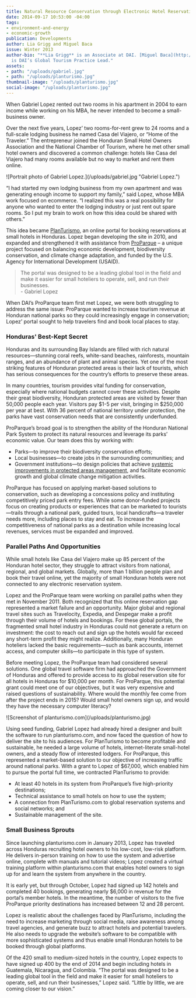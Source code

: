 ```yaml
---
title: Natural Resource Conservation through Electronic Hotel Reservations
date: 2014-09-17 10:53:00 -04:00
tags:
- environment-and-energy
- economic-growth
publication: Developments
author: Lia Grigg and Miguel Baca
issue: Winter 2013
author-bio: "**Lia Grigg** is an Associate at DAI. [Miguel Baca](http://dai.com/who-we-are/our-team/miguel-baca)
  is DAI’s Global Tourism Practice Lead."
assets:
- path: "/uploads/gabriel.jpg"
- path: "/uploads/planturismo.jpg"
thumbnail-image: "/uploads/planturismo.jpg"
social-image: "/uploads/planturismo.jpg"
---
```


<p>When Gabriel Lopez rented out two rooms in his apartment in 2004 to earn income while working on his MBA, he never intended to become a small-business owner.</p>



<p>Over the next five years, Lopez’ two rooms-for-rent grew to 24 rooms and a full-scale lodging business he named Casa del Viajero, or “Home of the Traveler.” The entrepreneur joined the Honduran Small Hotel Owners Association and the National Chamber of Tourism, where he met other small hotel owners and discovered a common challenge: hotels like Casa del Viajero had many rooms available but no way to market and rent them online.</p>
![Portrait photo of Gabriel Lopez.](/uploads/gabriel.jpg "Gabriel Lopez.") 
<p>“I had started my own lodging business from my own apartment and was generating enough income to support my family,” said Lopez, whose MBA work focused on ecommerce. “I realized this was a real possibility for anyone who wanted to enter the lodging industry or just rent out spare rooms. So I put my brain to work on how this idea could be shared with others.”</p>
<p>This idea became <a href="http://planturismo.com">PlanTurismo</a>, an online portal for booking reservations at small hotels in Honduras. Lopez began developing the site in 2010, and expanded and strengthened it with assistance from <a href="http://dai.com/our-work/projects/honduras—proparque">ProParque</a> – a unique project focused on balancing economic development, biodiversity conservation, and climate change adaptation, and funded by the U.S. Agency for International Development (USAID).</p>
<blockquote>The portal was designed to be a leading global tool in the field and make it easier for small hoteliers to operate, sell, and run their businesses.<br/> - Gabriel Lopez</blockquote>
<p>When DAI’s ProParque team first met Lopez, we were both struggling to address the same issue: ProParque wanted to increase tourism revenue at Honduran national parks so they could increasingly engage in conservation; Lopez’ portal sought to help travelers find and book local places to stay.</p>
<h3>Honduras' Best-Kept Secret</h3>
<p>Honduras and its surrounding Bay Islands are filled with rich natural resources—stunning coral reefs, white-sand beaches, rainforests, mountain ranges, and an abundance of plant and animal species. Yet one of the most striking features of Honduran protected areas is their lack of tourists, which has serious consequences for the country’s efforts to preserve these areas.</p>
<p>In many countries, tourism provides vital funding for conservation, especially where national budgets cannot cover these activities. Despite their great biodiversity, Honduran protected areas are visited by fewer than 50,000 people each year. Visitors pay $1-5 per visit, bringing in $250,000 per year at best. With 36 percent of national territory under protection, the parks have vast conservation needs that are consistently underfunded.</p>
<p>ProParque’s broad goal is to strengthen the ability of the Honduran National Park System to protect its natural resources and leverage its parks’ economic value. Our team does this by working with:</p>
<ul>
 <li>Parks—to improve their biodiversity conservation efforts;</li>
 <li>Local businesses—to create jobs in the surrounding communities; and</li>
 <li>Government institutions—to design policies that achieve <a href="http://dai.com/news-publications/news/dai-project-assists-honduran-government-passing-regulations-protect-natural#">systemic improvements in protected areas management</a>, and facilitate economic growth and global climate change mitigation activities.</li>
</ul>
<p>ProParque has focused on applying market-based solutions to conservation, such as developing a concessions policy and instituting competitively priced park entry fees. While some donor-funded projects focus on creating products or experiences that can be marketed to tourists—trails through a national park, guided tours, local handicrafts—a traveler needs more, including places to stay and eat. To increase the competitiveness of national parks as a destination while increasing local revenues, services must be expanded and improved.</p>
<h3>Parallel Paths And Opportunities</h3>
<p>While small hotels like Casa del Viajero make up 85 percent of the Honduran hotel sector, they struggle to attract visitors from national, regional, and global markets. Globally, more than 1 billion people plan and book their travel online, yet the majority of small Honduran hotels were not connected to any electronic reservation system.</p>
<p>Lopez and the ProParque team were working on parallel paths when they met in November 2011. Both recognized that this online reservation gap represented a market failure and an opportunity. Major global and regional travel sites such as Travelocity, Expedia, and Despegar make a profit through their volume of hotels and bookings. For these global portals, the fragmented small hotel industry in Honduras could not generate a return on investment: the cost to reach out and sign up the hotels would far exceed any short-term profit they might realize. Additionally, many Honduran hoteliers lacked the basic requirements—such as bank accounts, internet access, and computer skills—to participate in this type of system.</p>
<p>Before meeting Lopez, the ProParque team had considered several solutions. One global travel software firm had approached the Government of Honduras and offered to provide access to its global reservation site for all hotels in Honduras for $10,000 per month. For ProParque, this potential grant could meet one of our objectives, but it was very expensive and raised questions of sustainability. Where would the monthly fee come from after the project ends in 2015? Would small hotel owners sign up, and would they have the necessary computer literacy?</p>
![Screenshot of planturismo.com](/uploads/planturismo.jpg) 
<p>Using seed funding, Gabriel Lopez had already hired a designer and built the software to run planturismo.com, and now faced the question of how to deliver the site to his audiences. For PlanTurismo to become profitable and sustainable, he needed a large volume of hotels, internet-literate small-hotel owners, and a steady flow of interested lodgers. For ProParque, this represented a market-based solution to our objective of increasing traffic around national parks. With a grant to Lopez of $67,000, which enabled him to pursue the portal full time, we contracted PlanTurismo to provide:</p>
<ul>
 <li>At least 40 hotels in its system from ProParque’s five high-priority destinations;</li>
 <li>Technical assistance to small hotels on how to use the system;</li>
 <li>A connection from PlanTurismo.com to global reservation systems and social networks; and</li>
 <li>Sustainable management of the site.</li>
</ul>
<h3>Small Business Sprouts</h3>
<p>Since launching planturismo.com in January 2013, Lopez has traveled across Honduras recruiting hotel owners to his low-cost, low-risk platform. He delivers in-person training on how to use the system and advertise online, complete with manuals and tutorial videos; Lopez created a virtual training platform within planturismo.com that enables hotel owners to sign up for and learn the system from anywhere in the country.</p>
<p>It is early yet, but through October, Lopez had signed up 142 hotels and completed 40 bookings, generating nearly $6,000 in revenue for the portal’s member hotels. In the meantime, the number of visitors to the five ProParque priority destinations has increased between 12 and 28 percent.</p>
<p>Lopez is realistic about the challenges faced by PlanTurismo, including the need to increase marketing through social media, raise awareness among travel agencies, and generate buzz to attract hotels and potential travelers. He also needs to upgrade the website’s software to be compatible with more sophisticated systems and thus enable small Honduran hotels to be booked through global platforms.</p>
<p>Of the 420 small to medium-sized hotels in the country, Lopez expects to have signed up 400 by the end of 2014 and begin including hotels in Guatemala, Nicaragua, and Colombia. “The portal was designed to be a leading global tool in the field and make it easier for small hoteliers to operate, sell, and run their businesses,” Lopez said. “Little by little, we are coming closer to our vision.”</p>
